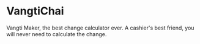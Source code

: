 # VangtiChai
 Vangti Maker, the best change calculator ever. A cashier's best friend, you will never need to calculate the change.

